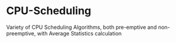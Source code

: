 # CPU-Scheduling
Variety of CPU Scheduling Algorithms, both pre-emptive and non-preemptive, with Average Statistics calculation
